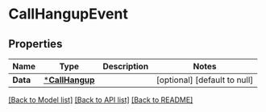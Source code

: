 # CallHangupEvent

## Properties
Name | Type | Description | Notes
------------ | ------------- | ------------- | -------------
**Data** | [***CallHangup**](CallHangup.md) |  | [optional] [default to null]

[[Back to Model list]](../README.md#documentation-for-models) [[Back to API list]](../README.md#documentation-for-api-endpoints) [[Back to README]](../README.md)


